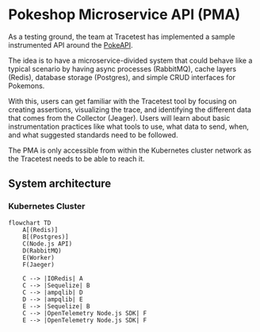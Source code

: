 # Pokeshop Microservice API (PMA)

As a testing ground, the team at Tracetest has implemented a sample instrumented API around the [PokeAPI](https://pokeapi.co/).

The idea is to have a microservice-divided system that could behave like a typical scenario by having async processes (RabbitMQ), cache layers (Redis), database storage (Postgres), and simple CRUD interfaces for Pokemons.

With this, users can get familiar with the Tracetest tool by focusing on creating assertions, visualizing the trace, and identifying the different data that comes from the Collector (Jeager). Users will learn about basic instrumentation practices like what tools to use, what data to send, when, and what suggested standards need to be followed.

The PMA is only accessible from within the Kubernetes cluster network as the Tracetest needs to be able to reach it.

## System architecture

### Kubernetes Cluster

```mermaid
flowchart TD
    A[(Redis)]
    B[(Postgres)]
    C(Node.js API)
    D(RabbitMQ)
    E(Worker)
    F(Jaeger)

    C --> |IORedis| A
    C --> |Sequelize| B
    C --> |ampqlib| D
    D --> |ampqlib| E
    E --> |Sequelize| B
    C --> |OpenTelemetry Node.js SDK| F
    E --> |OpenTelemetry Node.js SDK| F
```
